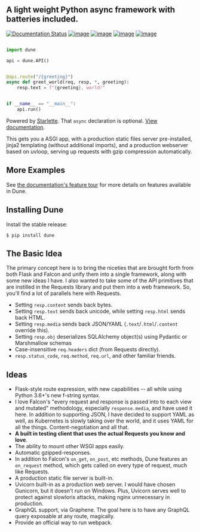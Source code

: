 ## A light weight Python async framework with batteries included.

[![Documentation Status](https://readthedocs.org/projects/mybinder/badge/?version=latest)](https://responder.kennethreitz.org/en/latest/)
[![image](https://img.shields.io/pypi/v/responder.svg)](https://pypi.org/project/responder/)
[![image](https://img.shields.io/pypi/l/responder.svg)](https://pypi.org/project/responder/)
[![image](https://img.shields.io/pypi/pyversions/responder.svg)](https://pypi.org/project/responder/)
[![image](https://img.shields.io/github/contributors/kennethreitz/responder.svg)](https://github.com/kennethreitz/responder/graphs/contributors)

```python

import dune

api = dune.API()


@api.route("/{greeting}")
async def greet_world(req, resp, *, greeting):
    resp.text = f"{greeting}, world!"


if __name__ == "__main__":
    api.run()

```

Powered by [Starlette](https://www.starlette.io/). That `async` declaration is optional.
[View documentation](https://responder.readthedocs.io).

This gets you a ASGI app, with a production static files server pre-installed, jinja2
templating (without additional imports), and a production webserver based on uvloop,
serving up requests with gzip compression automatically.

## More Examples

See
[the documentation's feature tour](https://responder.readthedocs.io/en/latest/tour.html)
for more details on features available in Dune.

## Installing Dune

Install the stable release:

    $ pip install dune

## The Basic Idea

The primary concept here is to bring the niceties that are brought forth from both Flask
and Falcon and unify them into a single framework, along with some new ideas I have. I
also wanted to take some of the API primitives that are instilled in the Requests
library and put them into a web framework. So, you'll find a lot of parallels here with
Requests.

- Setting `resp.content` sends back bytes.
- Setting `resp.text` sends back unicode, while setting `resp.html` sends back HTML.
- Setting `resp.media` sends back JSON/YAML (`.text`/`.html`/`.content` override this).
- Setting `resp.obj` deserializes SQLAlchemy object(s) using Pydantic or Marshmallow schemas
- Case-insensitive `req.headers` dict (from Requests directly).
- `resp.status_code`, `req.method`, `req.url`, and other familiar friends.

## Ideas

- Flask-style route expression, with new capabilities -- all while using Python 3.6+'s
  new f-string syntax.
- I love Falcon's "every request and response is passed into to each view and mutated"
  methodology, especially `response.media`, and have used it here. In addition to
  supporting JSON, I have decided to support YAML as well, as Kubernetes is slowly
  taking over the world, and it uses YAML for all the things. Content-negotiation and
  all that.
- **A built in testing client that uses the actual Requests you know and love**.
- The ability to mount other WSGI apps easily.
- Automatic gzipped-responses.
- In addition to Falcon's `on_get`, `on_post`, etc methods, Dune features an
  `on_request` method, which gets called on every type of request, much like Requests.
- A production static file server is built-in.
- Uvicorn built-in as a production web server. I would have chosen Gunicorn, but it
  doesn't run on Windows. Plus, Uvicorn serves well to protect against slowloris
  attacks, making nginx unnecessary in production.
- GraphQL support, via Graphene. The goal here is to have any GraphQL query exposable at
  any route, magically.
- Provide an official way to run webpack.

